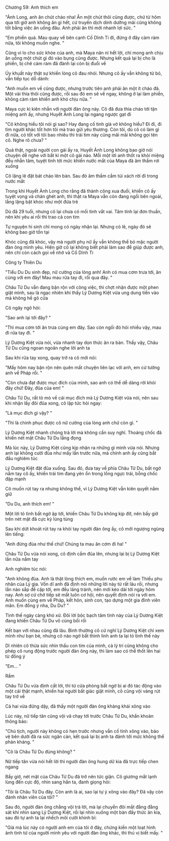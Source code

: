




Chương 59: Anh thích em

"Ảnh Long, anh ăn chút cháo nha! Ăn một chút thôi cũng được, chứ từ hôm qua tới giờ anh không ăn gì hết, cứ truyền dịch dinh dưỡng mãi cũng không tốt bằng việc ăn uống đâu. Anh phải ăn thì mới nhanh lợi sức. "

"Em phiền quá. Mau quay về bên cạnh Cố Dĩnh Ti đi, đừng ở đây càm ràm nữa, tôi không muốn nghe. "

Cũng vì lo cho sức khỏe của anh, mà Maya năn nỉ hết lời, chỉ mong anh chịu ăn uống một chút gì đó vào bụng cũng được. Nhưng kết quả lại bị cho là phiền, bị chê càm ràm đã đành lại còn bị đuổi về

Ủy khuất này thật sự khiến lòng cô đau nhói. Nhưng cô ấy vẫn không từ bỏ, vẫn tiếp tục dỗ dành:

"Anh muốn em về cũng được, nhưng trước tiên anh phải ăn một ít cháo đã. Một vài thìa thôi cũng được, rồi sau đó em sẽ về ngay, không ở lại làm phiền, không càm ràm khiến anh khó chịu nữa. "

Maya cực kì kiên nhẫn với người đàn ông này. Cô đã đưa thìa cháo tới tận miệng anh ấy, nhưng Huyết Ảnh Long lại ngang ngược gạt đi

"Cô không hiểu tôi nói gì sao? Hay đang cố tình giả vờ không hiểu? Đi đi, đi tìm người khác tốt hơn tôi mà trao gửi yêu thương. Còn tôi, dù cô có làm gì đi nữa, có tốt với tôi bao nhiêu thì trái tim này cũng mãi mãi không gọi tên cô. Nghe rõ chưa? "

Quả thật, ngoài người con gái ấy ra, Huyết Ảnh Long không bao giờ nói chuyện dễ nghe với bất kì một cô gái nào. Mỗi một lời anh thốt ra khỏi miệng đều nhẫn tâm, tuyệt tình tới mức khiến nước mắt của Maya đã âm thầm rơi xuống

Cô lặng lẽ đặt bát cháo lên bàn. Sau đó âm thầm cầm túi xách rời đi trong nước mắt

Trong khi Huyết Ảnh Long cho rằng đã thành công xua đuổi, khiến cô ấy tuyệt vọng và chán ghét anh, thì thật ra Maya vẫn còn đang ngồi bên ngoài, lẳng lặng bật khóc như một đứa trẻ

Dù đã 29 tuổi, nhưng cô lại chưa có mối tình vắt vai. Tâm tính lại đơn thuần, nên khi yêu ai rồi thì trao cả con tim


Tự nguyện hi sinh chỉ mong có ngày nhận lại. Nhưng có lẽ, ngày đó sẽ không bao giờ tồn tại

Khóc cũng đã khóc, vậy mà người phụ nữ ấy vẫn không thể bỏ mặc người đàn ông mình yêu. Hiện giờ cô lại không biết phải làm sao để giúp được anh, nên chỉ còn cách gọi về nhờ vả Cố Dĩnh Ti



Công ty Thiên Du

"Tiểu Du Du xinh đẹp, nữ cường của lòng anh! Anh có mua cơm trưa tới, ăn cùng với em đây! Mau mau rửa tay đi, rồi qua đây. "

Châu Tử Du vẫn đang bận rộn với công việc, thì chợt nhận được một phen giật mình, sau là ngạc nhiên khi thấy Lý Dương Kiệt vừa ung dung tiến vào mà không hề gõ cửa

Cô ngây ngô hỏi:

"Sao anh lại tới đây? "

"Thì mua cơm tới ăn trưa cùng em đây. Sao còn ngồi đó hỏi nhiều vậy, mau đi rửa tay đi. "

Lý Dương Kiệt vừa nói, vừa nhanh tay dọn thức ăn ra bàn. Thấy vậy, Châu Tử Du cũng ngoan ngoãn nghe lời anh ta

Sau khi rửa tay xong, quay trở ra cô mới nói:

"Mấy hôm nay bận rộn nên quên mất chuyện liên lạc với anh, em cứ tưởng anh về Pháp rồi. "

"Còn chưa đạt được mục đích của mình, sao anh có thể dễ dàng rời khỏi đây chứ! Đây, đũa của em! "

Châu Tử Du, rất tò mò về cái mục đích mà Lý Dương Kiệt vừa nói, nên sau khi nhận lấy đôi đũa xong, cô lập tức hỏi ngay:

"Là mục đích gì vậy? "

"Thì là chinh phục được cô nữ cường của lòng anh chứ còn gì. "


Lý Dương Kiệt nhanh chóng trả lời mà không cần suy nghĩ. Thoáng chốc đã khiến nét mặt Châu Tử Du lắng đọng

Mà lúc này, Lý Dương Kiệt cũng kịp nhận ra những gì mình vừa nói. Nhưng anh lại không cười đùa như mấy lần trước nữa, mà chính anh ấy cũng bắt đầu nghiêm túc

Lý Dương Kiệt đặt đũa xuống. Sau đó, đưa tay về phía Châu Tử Du, bất ngờ nắm tay cô ấy, khiến trái tim đang yên ổn trong lồng ngực trái, bỗng chốc đập mạnh

Cô muốn rút tay ra nhưng không thể, vì Lý Dương Kiệt vẫn kiên quyết nắm giữ

"Du Du, anh thích em! "

Một lời tỏ tình bất ngờ ập tới, khiến Châu Tử Du không kịp đỡ, nên bấy giờ trên nét mặt đã cực kỳ lúng túng

Sau khi dứt khoát rút tay ra khỏi tay người đàn ông ấy, cô mới ngượng ngùng lên tiếng:

"Anh đừng đùa như thế chứ! Chúng ta mau ăn cơm đi ha! "

Châu Tử Du vừa nói xong, cô định cầm đũa lên, nhưng lại bị Lý Dương Kiệt lần nữa nắm tay

Anh nghiêm túc nói:

"Anh không đùa. Anh là thật lòng thích em, muốn rước em về làm Thiếu phu nhân của Lý gia. Vốn dĩ anh đã định nói những lời này từ rất lâu rồi, nhưng lần nào sắp đề cập tới, em đều lảng tránh, nên mới kéo dài tới ngày hôm nay. Anh sợ cứ chờ tiếp sẽ mất luôn cơ hội, nên quyết định nói ra với em. Anh muốn cùng em về Pháp, kết hôn, sinh con, tạo dựng một gia đình viên mãn. Em đồng ý nha, Du Du? "

Tình thế ngày càng khó xử. Đôi lời bộc bạch tâm tình này của Lý Dương Kiệt đang khiến Châu Tử Du vô cùng bối rối

Kết bạn với nhau cũng đã lâu. Bình thường cô cứ nghĩ Lý Dương Kiệt chỉ xem mình như bạn bè, nhưng cô nào ngờ bất thình lình anh ta lại tỏ tình thế này

Dĩ nhiên cô thừa sức nhìn thấu con tim của mình, cả lý trí cũng không cho phép cô rung động trước người đàn ông này, thì làm sao có thể thốt lên hai từ đồng ý

"Em... "


Rầm

Châu Tử Du vừa định cất lời, thì từ cửa phòng bất ngờ bị ai đó tác động vào một cái thật mạnh, khiến hai người bất giác giật mình, cô cũng vội vàng rút tay trở về

Cả hai vừa đứng dậy, đã thấy một người đàn ông khảng khái xông vào

Lúc này, nữ tiếp tân cũng vội vã chạy tới trước Châu Tử Du, khẩn khoản thông báo:

"Chủ tịch, người này không có hẹn trước nhưng vẫn cố tình xông vào, bảo vệ bên dưới đã ra sức ngăn cản, kết quả lại bị anh ta đánh tới mức không thể phản kháng. "

"Cô là Châu Tử Du đúng không? "

Nữ tiếp tân vừa nói hết lời thì người đàn ông hung dữ kia đã trực tiếp chen ngang

Bấy giờ, nét mặt của Châu Tử Du đã trở nên tức giận. Cô giương mắt lạnh lùng đến cực độ, nhìn sang hắn ta, đanh giọng hỏi:

"Tôi là Châu Tử Du đây. Còn anh là ai, sao lại tự ý xông vào đây? Đã vậy còn đánh nhân viên của tôi? "

Sau đó, người đàn ông chẳng vội trả lời, mà lại chuyển đôi mắt đằng đằng sát khí nhìn sang Lý Dương Kiệt, rồi lại nhìn xuống một bàn đầy thức ăn kia, sau đó tự anh ta lại nhếch môi cười khinh bỉ:

"Giá mà lúc này có người anh em của tôi ở đây, chứng kiến một loạt hình ảnh tình tứ của người mình yêu với người đàn ông khác, thì thú vị biết mấy. "





